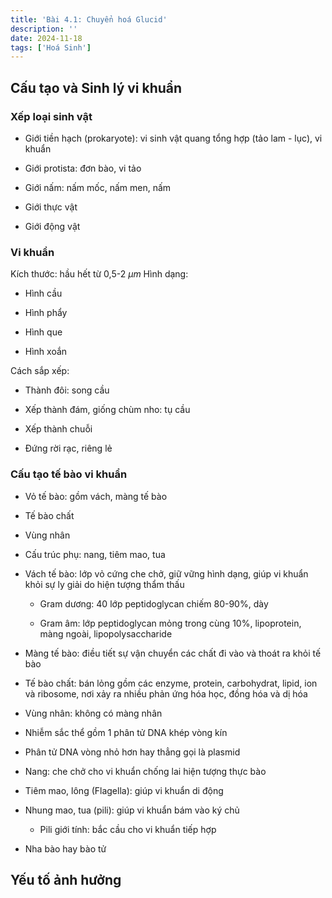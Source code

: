 ```yaml
---
title: 'Bài 4.1: Chuyển hoá Glucid'
description: ''
date: 2024-11-18
tags: ['Hoá Sinh']
---
```


## Cấu tạo và Sinh lý vi khuẩn

### Xếp loại sinh vật

* Giới tiền hạch (prokaryote): vi sinh vật quang tổng hợp (tảo lam - lục), vi khuẩn

* Giới protista: đơn bào, vi tảo

* Giới nấm: nấm mốc, nấm men, nấm

* Giới thực vật

* Giới động vật

### Vi khuẩn

Kích thước: hầu hết từ 0,5-2 $\mu m$
Hình dạng:

* Hình cầu

* Hình phẩy

* Hình que

* Hình xoắn

Cách sắp xếp:

* Thành đôi: song cầu

* Xếp thành đám, giống chùm nho: tụ cầu

* Xếp thành chuỗi

* Đứng rời rạc, riêng lẻ

### Cấu tạo tế bào vi khuẩn

* Vỏ tế bào: gồm vách, màng tế bào

* Tế bào chất

* Vùng nhân

* Cấu trúc phụ: nang, tiêm mao, tua

* Vách tế bào: lớp vỏ cứng che chở, giữ vững hình dạng, giúp vi khuẩn khỏi sự ly giải do hiện tượng thẩm thấu

  * Gram dương: 40 lớp peptidoglycan chiếm 80-90%, dày

  * Gram âm: lớp peptidoglycan mỏng trong cùng 10%, lipoprotein, màng ngoài, lipopolysaccharide

* Màng tế bào: điều tiết sự vận chuyển các chất đi vào và thoát ra khỏi tế bào

* Tế bào chất: bán lỏng gồm các enzyme, protein, carbohydrat, lipid, ion và ribosome, nơi xảy ra nhiều phản ứng hóa học, đồng hóa và dị hóa

* Vùng nhân: không có màng nhân

* Nhiễm sắc thể gồm 1 phân tử DNA khép vòng kín

* Phân tử DNA vòng nhỏ hơn hay thẳng gọi là plasmid

* Nang: che chở cho vi khuẩn chống lai hiện tượng thực bào

* Tiêm mao, lông (Flagella): giúp vi khuẩn di động

* Nhung mao, tua (pili): giúp vi khuẩn bám vào ký chủ

  * Pili giới tính: bắc cầu cho vi khuẩn tiếp hợp

* Nha bào hay bào tử

## Yếu tố ảnh hưởng

###
